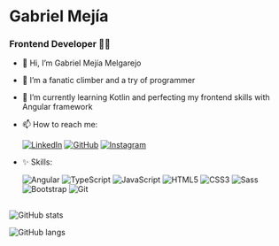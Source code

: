 # Gabriel Mejía
### Frontend Developer 🐱‍👤
- 👋 Hi, I’m Gabriel Mejía Melgarejo
- 💖 I’m a fanatic climber and a try of programmer
- 🧠 I’m currently learning Kotlin and perfecting my frontend skills with Angular framework
- 📫 How to reach me:

  [![LinkedIn][linkedin-shield]][linkedin-url]
  [![GitHub][github-shield]][github-url]
  [![Instagram][instagram-shield]][instagram-url]
  
 - ✨ Skills:
 
     ![Angular][angular-shield]
     ![TypeScript][typescript-shield]
     ![JavaScript][javascript-shield]
     ![HTML5][html-shield]
     ![CSS3][css-shield]
     ![Sass][sass-shield]
     ![Bootstrap][bootstrap-shield]
     ![Git][git-shield]      
     
##

![GitHub stats][github-stats]

![GitHub langs][github-langs]


<!-- MARKDOWN LINKS & IMAGES -->
<!-- https://www.markdownguide.org/basic-syntax/#reference-style-links -->
<!-- https://github.com/Ileriayo/markdown-badges -->
[linkedin-shield]: https://img.shields.io/badge/linkedin-%230077B5.svg?style=for-the-badge&logo=linkedin&logoColor=white
[linkedin-url]: https://www.linkedin.com/in/endermejia
[github-shield]: https://img.shields.io/badge/github-%23121011.svg?style=for-the-badge&logo=github&logoColor=white
[github-url]: https://github.com/endermejia
[instagram-shield]: https://img.shields.io/badge/Instagram-%23E4405F.svg?style=for-the-badge&logo=Instagram&logoColor=white
[instagram-url]: https://www.instagram.com/gabri.mejia
[angular-shield]: https://img.shields.io/badge/angular-%23DD0031.svg?style=for-the-badge&logo=angular&logoColor=white
[typescript-shield]: https://img.shields.io/badge/typescript-%23007ACC.svg?style=for-the-badge&logo=typescript&logoColor=white
[javascript-shield]: https://img.shields.io/badge/javascript-%23323330.svg?style=for-the-badge&logo=javascript&logoColor=%23F7DF1E
[html-shield]: https://img.shields.io/badge/html5-%23E34F26.svg?style=for-the-badge&logo=html5&logoColor=white
[css-shield]: https://img.shields.io/badge/css3-%231572B6.svg?style=for-the-badge&logo=css3&logoColor=white
[sass-shield]: https://img.shields.io/badge/SASS-hotpink.svg?style=for-the-badge&logo=SASS&logoColor=white
[bootstrap-shield]: https://img.shields.io/badge/bootstrap-%23563D7C.svg?style=for-the-badge&logo=bootstrap&logoColor=white
[git-shield]: https://img.shields.io/badge/git-%23F05033.svg?style=for-the-badge&logo=git&logoColor=white
[github-stats]: https://github-readme-stats.vercel.app/api?username=endermejia&show_icons=true&include_all_commits=true&hide=contribs,prs
[github-langs]: https://github-readme-stats.vercel.app/api/top-langs/?username=endermejia&layout=compact
